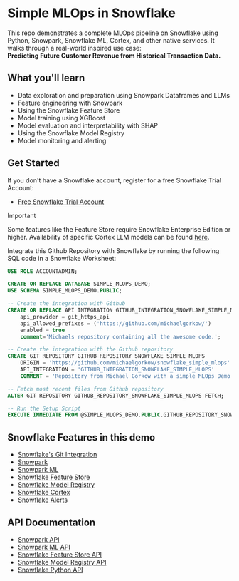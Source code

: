 # Simple MLOps in Snowflake
This repo demonstrates a complete MLOps pipeline on Snowflake using Python, Snowpark, Snowflake ML, Cortex, and other native services. It walks through a real-world inspired use case:  
**Predicting Future Customer Revenue from Historical Transaction Data.**

## What you'll learn
* Data exploration and preparation using Snowpark Dataframes and LLMs
* Feature engineering with Snowpark
* Using the Snowflake Feature Store
* Model training using XGBoost
* Model evaluation and interpretability with SHAP
* Using the Snowflake Model Registry
* Model monitoring and alerting

## Get Started
If you don't have a Snowflake account, register for a free Snowflake Trial Account:
- [Free Snowflake Trial Account](https://signup.snowflake.com/)

> [!IMPORTANT]
> Some features like the Feature Store require Snowflake Enterprise Edition or higher. Availability of specific Cortex LLM models can be found [here](https://docs.snowflake.com/en/user-guide/snowflake-cortex/llm-functions#availability).

Integrate this Github Repository with Snowflake by running the following SQL code in a Snowflake Worksheet:
```sql
USE ROLE ACCOUNTADMIN;

CREATE OR REPLACE DATABASE SIMPLE_MLOPS_DEMO;
USE SCHEMA SIMPLE_MLOPS_DEMO.PUBLIC;

-- Create the integration with Github
CREATE OR REPLACE API INTEGRATION GITHUB_INTEGRATION_SNOWFLAKE_SIMPLE_MLOPS
    api_provider = git_https_api
    api_allowed_prefixes = ('https://github.com/michaelgorkow/')
    enabled = true
    comment='Michaels repository containing all the awesome code.';

-- Create the integration with the Github repository
CREATE GIT REPOSITORY GITHUB_REPOSITORY_SNOWFLAKE_SIMPLE_MLOPS
	ORIGIN = 'https://github.com/michaelgorkow/snowflake_simple_mlops' 
	API_INTEGRATION = 'GITHUB_INTEGRATION_SNOWFLAKE_SIMPLE_MLOPS' 
	COMMENT = 'Repository from Michael Gorkow with a simple MLOps Demo.';

-- Fetch most recent files from Github repository
ALTER GIT REPOSITORY GITHUB_REPOSITORY_SNOWFLAKE_SIMPLE_MLOPS FETCH;

-- Run the Setup Script
EXECUTE IMMEDIATE FROM @SIMPLE_MLOPS_DEMO.PUBLIC.GITHUB_REPOSITORY_SNOWFLAKE_SIMPLE_MLOPS/branches/main/_internal/setup.sql;
```

## Snowflake Features in this demo
* [Snowflake's Git Integration](https://docs.snowflake.com/en/developer-guide/git/git-overview)
* [Snowpark](https://docs.snowflake.com/en/developer-guide/snowpark/python/index)
* [Snowpark ML](https://docs.snowflake.com/en/developer-guide/snowpark-ml/overview)
* [Snowflake Feature Store](https://docs.snowflake.com/en/developer-guide/snowpark-ml/feature-store/overview)
* [Snowflake Model Registry](https://docs.snowflake.com/en/developer-guide/snowpark-ml/model-registry/overview)
* [Snowflake Cortex](https://docs.snowflake.com/en/user-guide/snowflake-cortex/llm-functions)
* [Snowflake Alerts](https://docs.snowflake.com/en/user-guide/alerts)

## API Documentation
* [Snowpark API](https://docs.snowflake.com/developer-guide/snowpark/reference/python/latest/snowpark/index)
* [Snowpark ML API](https://docs.snowflake.com/en/developer-guide/snowpark-ml/reference/latest/index)
* [Snowflake Feature Store API](https://docs.snowflake.com/en/developer-guide/snowpark-ml/reference/latest/feature_store)
* [Snowflake Model Registry API](https://docs.snowflake.com/en/developer-guide/snowpark-ml/reference/latest/registry)
* [Snowflake Python API](https://docs.snowflake.com/en/developer-guide/snowflake-python-api/reference/latest/index)